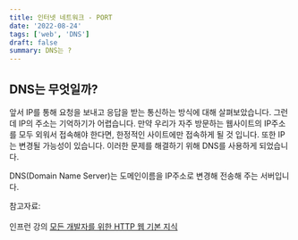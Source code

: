 ```yaml
---
title: 인터넷 네트워크 - PORT
date: '2022-08-24'
tags: ['web', 'DNS']
draft: false
summary: DNS는 ?
---
```


## DNS는 무엇일까? 

앞서 IP를 통해 요청을 보내고 응답을 받는 통신하는 방식에 대해 살펴보았습니다. 그런데 IP의 주소는 기억하기가 어렵습니다. 만약 우리가 자주 방문하는 웹사이트의 IP주소를 모두 외워서 접속해야 한다면, 한정적인 사이트에만 접속하게 될 것 입니다. 또한 IP는 변경될 가능성이 있습니다. 이러한 문제를 해결하기 위해 DNS를 사용하게 되었습니다. 

DNS(Domain Name Server)는 도메인이름을 IP주소로 변경해 전송해 주는 서버입니다. 



참고자료:<br></br> 인프런 강의 [모든 개발자를 위한 HTTP 웹 기본 지식](https://www.inflearn.com/course/http-%EC%9B%B9-%EB%84%A4%ED%8A%B8%EC%9B%8C%ED%81%AC)
